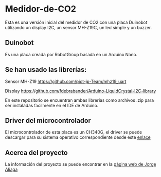 # Medidor-de-CO2
Esta es una versión inicial del medidor de CO2 con una placa Duinobot utilizando un display I2C, un sensor MH-Z19C, un led simple y un buzzer.

## Duinobot
Es una placa creada por RobotGroup basada en un Arduino Nano.

## Se han usado las librerías:
Sensor MH-Z19  https://github.com/piot-jp-Team/mhz19_uart 

Display https://github.com/fdebrabander/Arduino-LiquidCrystal-I2C-library 

En este repositorio se encuentran ambas librerias como archivos .zip para ser instaladas facilmente en el IDE de Arduino.

## Driver del microcontrolador
El microcontrolador de esta placa es un CH340G, el driver se puede descargar para su sistema operativo correspondiente desde este [enlace](http://www.wch.cn/download/CH341SER_EXE.html)

## Acerca del proyecto
La información del proyecto se puede encontrar en la [página web de Jorge Aliaga](http://www.jorgealiaga.com.ar/?page_id=2864)

